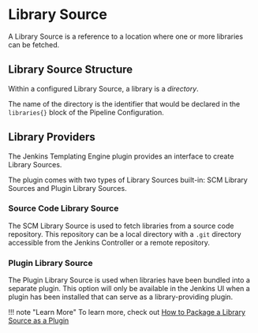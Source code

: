 # Library Source

A Library Source is a reference to a location where one or more libraries can be fetched.

## Library Source Structure

Within a configured Library Source, a library is a *directory*.

The name of the directory is the identifier that would be declared in the `libraries{}` block of the Pipeline Configuration.

## Library Providers

The Jenkins Templating Engine plugin provides an interface to create Library Sources.

The plugin comes with two types of Library Sources built-in: SCM Library Sources and Plugin Library Sources.

### Source Code Library Source

The SCM Library Source is used to fetch libraries from a source code repository.
This repository can be a local directory with a `.git` directory accessible from the Jenkins Controller or a remote repository.

### Plugin Library Source

The Plugin Library Source is used when libraries have been bundled into a separate plugin.
This option will only be available in the Jenkins UI when a plugin has been installed that can serve as a library-providing plugin.

!!! note "Learn More"
    To learn more, check out [How to Package a Library Source as a Plugin](../../../how-to/library-development/package-libraries-as-plugin)
